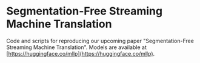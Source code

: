 # Segmentation-Free Streaming Machine Translation
Code and scripts for reproducing our upcoming paper "Segmentation-Free Streaming Machine Translation". Models are available at [https://huggingface.co/mllp](https://huggingface.co/mllp).
